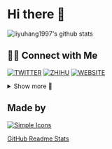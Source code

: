 # Hi there 👋

<!--
**liyuhang1997/liyuhang1997** is a ✨ _special_ ✨ repository because its `README.md` (this file) appears on your GitHub profile.

Here are some ideas to get you started:

- 🔭 I’m currently working on ...
- 🌱 I’m currently learning ...
- 👯 I’m looking to collaborate on ...
- 🤔 I’m looking for help with ...
- 💬 Ask me about ...
- 📫 How to reach me: ...
- 😄 Pronouns: ...
- ⚡ Fun fact: ...
-->

![liyuhang1997's github stats](https://github-readme-stats.vercel.app/api?username=liyuhang1997&title_color=fff&text_color=fff&icon_color=fff&bg_color=30,0ff1ce,904e95&hide_border=true&locale=en&show_icons=true)

<!--

![liyuhang1997's github stats](https://github-readme-stats.vercel.app/api?username=liyuhang1997&theme=dark&show_icons=true)

![liyuhang1997's github stats](https://github-readme-stats.vercel.app/api?username=liyuhang1997&theme=vue&show_icons=true)

![liyuhang1997's github stats](https://github-readme-stats.vercel.app/api?username=liyuhang1997&theme=graywhite&show_icons=true)

![liyuhang1997's github stats](https://github-readme-stats.vercel.app/api?username=liyuhang1997&theme=flag-india&show_icons=true)

-->

## 🤝🏻 Connect with Me

[![TWITTER](https://img.shields.io/badge/Twitter-black?style=for-the-badge&logo=twitter)](https://twitter.com/evanleedev) [![ZHIHU](https://img.shields.io/badge/ZHIHU-black?style=for-the-badge&logo=zhihu)](https://www.zhihu.com/people/rainhang) [![WEBSITE](https://img.shields.io/badge/Website%28Coming%20soon%29-black?style=for-the-badge&logo=vercel)](https://evanlee.dev)

<details>
  <summary>Show more 🔘</summary>

## Current use hardware

Laptop: [![XIAOMI](https://img.shields.io/badge/Xiaomi%20RedmiBook%20Pro%2015%20Ryzen%20Edition-black?style=for-the-badge&logo=xiaomi)](https://www.mi.com/redmibook/pro15) with [![AMD](https://img.shields.io/badge/AMD%20Ryzen™%205%205600H-black?style=for-the-badge&logo=amd)](https://www.amd.com/en/products/apu/amd-ryzen-5-5600h) on [![Windows 11](https://img.shields.io/badge/Windows%2011-black?style=for-the-badge&logo=windows)](https://www.microsoft.com/en-us/windows/)

Phone: [![XIAOMI](https://img.shields.io/badge/Redmi%20K40-black?style=for-the-badge&logo=xiaomi)](https://www.mi.com/redmik40) with [![Qualcomm](https://img.shields.io/badge/Qualcomm%20Snapdragon%205%20870-black?style=for-the-badge&logo=amd)](https://www.qualcomm.com/products/application/smartphones/snapdragon-8-series-mobile-platforms/snapdragon-870-5g-mobile-platform)

Mouse: [![Razer](https://img.shields.io/badge/Razer%20Viper%20Mini%20%28One%20Piece%20Limited%20Edition%29-black?style=for-the-badge&logo=razer)](https://www.razersanrio.com/collections/razer-x-one-piece) and [![Logitech](https://img.shields.io/badge/Logitech%20G502%20RGB-black?style=for-the-badge&logo=logitech)](https://www.amazon.in/Logitech-Proteus-Spectrum-Tunable-Gaming/dp/B019OB663A)

## Current use software

[![Chrome](https://img.shields.io/badge/Chrome%20101.0-black?style=for-the-badge&logo=googlechrome)](https://www.google.com/chrome/) with [![uBlock Origin](https://img.shields.io/badge/uBlock%20Origin-black?style=for-the-badge&logo=ublockorigin)](https://github.com/gorhill/uBlock)

<!-- [![VSCODE](https://img.shields.io/badge/VS%20Code%201.66.2-black?style=for-the-badge&logo=visualstudiocode)](https://code.visualstudio.com/) -->
![VSCode](https://img.shields.io/badge/-VSCode-007ACC?style=flat-square&logo=visual-studio-code&logoColor=white)

[![Linux](https://img.shields.io/badge/Linux-black?style=for-the-badge&logo=linux)](https://www.kernel.org/) [![Ubuntu](https://img.shields.io/badge/Ubuntu%2022.04%20LTS-black?style=for-the-badge&logo=ubuntu)](https://ubuntu.com/blog/ubuntu-22-04-lts-released)

## Current use services

![GitHub](https://img.shields.io/badge/-Github-%23100000.svg?&style=flat-square&logo=github&logoColor=white) [![GitHub Actions](https://img.shields.io/badge/GitHub%20Actions-black?style=for-the-badge&logo=githubactions)](https://github.com/features/actions) [![Snyk](https://img.shields.io/badge/Snyk-black?style=for-the-badge&logo=snyk)](https://snyk.io/) [![SemVer](https://img.shields.io/badge/SemVer-black?style=for-the-badge&logo=semver)](https://semver.org/)
<!-- [![GitHub](https://img.shields.io/badge/GitHub-black?style=for-the-badge&logo=github)](https://github.com/) -->

[![CodePen](https://img.shields.io/badge/CodePen-black?style=for-the-badge&logo=codepen)](https://codepen.io/)

Cloud Servers: [![DigitalOcean](https://img.shields.io/badge/DigitalOcean-black?style=for-the-badge&logo=digitalocean)](https://www.digitalocean.com/) [![Linode](https://img.shields.io/badge/Linode-black?style=for-the-badge&logo=linode)](https://www.linode.com/) [![Vultr](https://img.shields.io/badge/Vultr-black?style=for-the-badge&logo=vultr)](https://www.vultr.com/)

[![Windows Terminal](https://img.shields.io/badge/Windows%20Terminal-black?style=for-the-badge&logo=windowsterminal)](https://github.com/microsoft/terminal) [![PowerShell](https://img.shields.io/badge/PowerShell%207-black?style=for-the-badge&logo=powerShell)](https://github.com/PowerShell/PowerShell) [![Zapier](https://img.shields.io/badge/Zapier-black?style=for-the-badge&logo=zapier)](https://zapier.com/)

[![RSS](https://img.shields.io/badge/RSS-black?style=for-the-badge&logo=rss)](https://en.wikipedia.org/wiki/RSS) [![Feedly](https://img.shields.io/badge/Feedly-black?style=for-the-badge&logo=feedly)](https://feedly.com/)

## Technology Stack

[![HTML5](https://img.shields.io/badge/-HTML5-black?style=flat-square&logo=html5)](https://en.wikipedia.org/wiki/HTML5) [![CSS3](https://img.shields.io/badge/-CSS3-black?style=flat-square&logo=css3)](https://en.wikipedia.org/wiki/CSS3) ![JavaScript](https://img.shields.io/badge/-JavaScript-black?style=flat-square&logo=javascript) ![React](https://img.shields.io/badge/-React%20-%2320232a.svg?&style=flat-square&logo=react&logoColor=%2361DAFB) ![Vue.js](https://img.shields.io/badge/-Vue.js%20-%2335495e.svg?&style=flat-square&logo=vue.js&logoColor=%234FC08D)
<!-- [![HTML5](https://img.shields.io/badge/HTML5-black?style=for-the-badge&logo=html5)](https://en.wikipedia.org/wiki/HTML5) -->
<!-- [![CSS3](https://img.shields.io/badge/CSS3-black?style=for-the-badge&logo=css3)](https://en.wikipedia.org/wiki/CSS3)  -->
<!-- [![JavaScript](https://img.shields.io/badge/JavaScript-black?style=for-the-badge&logo=javascript)](https://en.wikipedia.org/wiki/JavaScript) -->
<!-- [![React](https://img.shields.io/badge/React-black?style=for-the-badge&logo=react)](https://reactjs.org/) -->
<!-- [![Vue.js](https://img.shields.io/badge/Vue.js-black?style=for-the-badge&logo=vue.js)](https://vuejs.org/) -->

[![Markdown](https://img.shields.io/badge/Markdown-black?style=for-the-badge&logo=markdown)](https://en.wikipedia.org/wiki/Markdown)

[![JSON](https://img.shields.io/badge/JSON-black?style=for-the-badge&logo=json)](https://en.wikipedia.org/wiki/Markdown)

## Code Style

![ESlint](https://img.shields.io/badge/-ESlint-4B32C3?style=flat-square&logo=eslint)
[![code style: prettier](https://img.shields.io/badge/code_style-prettier-ff69b4.svg?style=flat-square)](https://github.com/prettier/prettier)
<!-- [![Prettier](https://img.shields.io/badge/Prettier-black?style=for-the-badge&logo=prettier)](https://prettier.io/) -->

## Interested in / Learning

[![Electron](https://img.shields.io/badge/Electron-black?style=for-the-badge&logo=electron)](https://www.electronjs.org/)

[![Docker](https://img.shields.io/badge/Docker-black?style=for-the-badge&logo=docker)](https://www.docker.com/)

[![Dependabot](https://img.shields.io/badge/Dependabot-black?style=for-the-badge&logo=dependabot)](https://github.com/dependabot)

[![Azure DevOps](https://img.shields.io/badge/Azure%20DevOps-black?style=for-the-badge&logo=azuredevops)](https://azure.microsoft.com/en-us/services/devops/) [![Azure Pipelines](https://img.shields.io/badge/Azure%20Pipelines-black?style=for-the-badge&logo=azurepipelines)](https://azure.microsoft.com/en-us/services/devops/pipelines/)

[![Deno](https://img.shields.io/badge/Deno-black?style=for-the-badge&logo=Deno)](https://deno.land/)

[![Lighthouse](https://img.shields.io/badge/Lighthouse-black?style=for-the-badge&logo=lighthouse)](https://github.com/GoogleChrome/lighthouse)

[![Let's Encrypt](https://img.shields.io/badge/Let's%20Encrypt-black?style=for-the-badge&logo=letsencrypt)](https://letsencrypt.org/)

<!-- [![TypeScript](https://img.shields.io/badge/TypeScript-black?style=for-the-badge&logo=typescript)](https://www.typescriptlang.org/) -->
![TypeScript](https://img.shields.io/badge/TypeScript-007ACC.svg?logo=typescript&logoColor=white)

[![Apple](https://img.shields.io/badge/Apple-black?style=for-the-badge&logo=apple)](https://www.apple.com/)

[![macOS](https://img.shields.io/badge/macOS%20Monterey-black?style=for-the-badge&logo=macos)](https://www.apple.com/macos/monterey/)

[![Philips Hue](https://img.shields.io/badge/Philips%20Hue-black?style=for-the-badge&logo=philipshue)](https://www.philips-hue.com/en-us)

</details>

## Made by

[![Simple Icons](https://img.shields.io/badge/Simple%20Icons-black?style=for-the-badge&logo=simpleicons)](https://simpleicons.org/)

[GitHub Readme Stats](https://github.com/anuraghazra/github-readme-stats)

